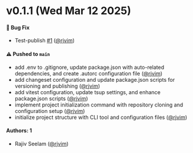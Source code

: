 # v0.1.1 (Wed Mar 12 2025)

#### 🐛 Bug Fix

- Test-publish [#1](https://github.com/rjvim/open-code-cli/pull/1) ([@rjvim](https://github.com/rjvim))

#### ⚠️ Pushed to `main`

- add .env to .gitignore, update package.json with auto-related dependencies, and create .autorc configuration file ([@rjvim](https://github.com/rjvim))
- add changeset configuration and update package.json scripts for versioning and publishing ([@rjvim](https://github.com/rjvim))
- add vitest configuration, update tsup settings, and enhance package.json scripts ([@rjvim](https://github.com/rjvim))
- implement project initialization command with repository cloning and configuration setup ([@rjvim](https://github.com/rjvim))
- initialize project structure with CLI tool and configuration files ([@rjvim](https://github.com/rjvim))

#### Authors: 1

- Rajiv Seelam ([@rjvim](https://github.com/rjvim))
